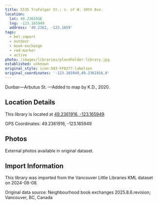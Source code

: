 ```yaml
---
title: 5535 Trafalgar St.; s. of W. 39th Ave.
location:
  lat: 49.2361916
  lng: -123.165949
  address: '49.2362, -123.1659'
tags:
  - kml-import
  - outdoor
  - book-exchange
  - red-marker
  - active
photo: /images/libraries/placeholder-library.jpg
established: unknown
original_style: icon-503-FF8277-labelson
original_coordinates: '-123.165949,49.2361916,0'
---
```

Dunbar—Arbutus St.
—Added to map by K.D., 2020.

## Location Details

This library is located at [49.2361916, -123.165949](https://www.google.com/maps?q=49.2361916,-123.165949).

GPS Coordinates: 49.2361916, -123.165949

## Photos

External photos available in original dataset.

## Import Information

This library was imported from the Vancouver Little Libraries KML dataset on 2024-08-08.

Original data source: Neighbourhood book exchanges 2025.8.6.revision; Vancouver, BC, Canada
